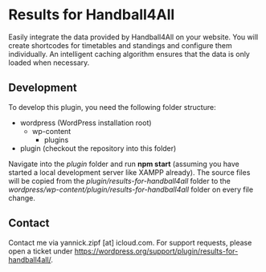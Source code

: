 # Results for Handball4All
Easily integrate the data provided by Handball4All on your website. You will create shortcodes for timetables and standings and configure them individually. An intelligent caching algorithm ensures that the data is only loaded when necessary.

## Development
To develop this plugin, you need the following folder structure:
- wordpress (WordPress installation root)
    - wp-content
        - plugins
- plugin (checkout the repository into this folder)

Navigate into the *plugin* folder and run **npm start** (assuming you have started a local development server like XAMPP already).
The source files will be copied from the *plugin/results-for-handball4all* folder to the *wordpress/wp-content/plugin/results-for-handball4all* folder on every file change. 

## Contact
Contact me via yannick.zipf [at] icloud.com.
For support requests, please open a ticket under https://wordpress.org/support/plugin/results-for-handball4all/.